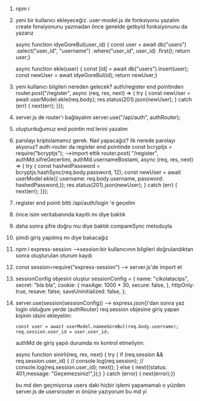 1.  npm i

2.  yeni bir kullanıcı ekleyeceğiz. user-model.js de fonksiyonu yazalım
    create fonsiyonunu yazmadan önce genelde getbyid fonksiyonunu da yazarız

    async function idyeGoreBul(user_id) {
    const user = await db("users")
    .select("user_id", "username")
    .where("user_id", user_id)
    .first();
    return user;}

    async function ekle(user) {
    const [id] = await db("users").insert(user);
    const newUser = await idyeGoreBul(id);
    return newUser;}

3.  yeni kullanıcı bilgileri nereden gelecek? auth/register end pointinden
    router.post("/register", async (req, res, next) => {
    try {
    const newUser = await userModel.ekle(req.body);
    res.status(201).json(newUser);
    } catch (err) {
    next(err);
    }});

4.  server.js de router'ı bağlayalım
    server.use("/api/auth", authRouter);

5.  oluşturduğumuz end pointin md lerini yazalım

6.  parolayı kriptolamamız gerek. Naıl yapacağız?
    ilk nerede parolayı alıyoruz?
    auth-router da register end pointinde
    const bcryptjs = require("bcryptjs"); -->import ettik
    router.post(
    "/register",
    authMd.sifreGecerlimi,
    authMd.usernameBostami,
    async (req, res, next) => {
    try {
    const hashedPassword = bcryptjs.hashSync(req.body.password, 12);
    const newUser = await userModel.ekle({
    username: req.body.username,
    password: hashedPassword,});
    res.status(201).json(newUser);
    } catch (err) {
    next(err);
    }});

7.  register end pointi bitti /api/auth/login 'e geçelim

8.  önce isim veritabanında kayıtlı mı diye baktık

9.  daha sonra şifre doğru mu diye baktık compareSync metoduyla

10. şimdi giriş yapılmış mı diye bakacağız

11. npm i express-session -->session:bir kullanıcının bilgileri doğrulandıktan sonra oluşturulan oturum kaydı
12. const session=require("express-session") --> server.js'de import et
13. sessionConfig objesini oluştur
    sessionConfig = {
    name: "cikolatacips",
    secret: "bla bla",
    cookie: {
    maxAge: 1000 \* 30,
    secure: false,
    },
    httpOnly: true,
    resave: false,
    saveUninitialized: false,
    };
14. server.use(session(sessionConfig)) --> express.json()'dan sonra yaz
    login olduğum yerde (authRouter) req.session objesine giriş yapan kişinin idsini ekleyelim:

        const user = await userModel.nameeGoreBul(req.body.username);
        req.session.user_id = user.user_id;

    authMd de giriş yapılı durumda mı kontrol etmeliyim:

    async function sinirli(req, res, next) {
    try {
    if (req.session && req.session.user_id) {
    // console.log(req.session);
    // console.log(req.session.user_id);
    next();
    } else {
    next({status: 401,message: "Geçemezsiniz!",});}
    } catch (error) {
    next(error);}}

    bu md den geçmiyorsa users daki hiçbir işlemi yapamamalı o yüzden server.js de usersrouter ın önüne yazıyorum bu md yi
